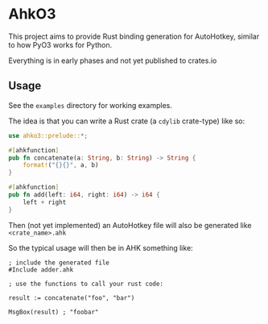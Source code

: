 # AhkO3

This project aims to provide Rust binding generation for AutoHotkey, similar to how PyO3 works 
for Python.

Everything is in early phases and not yet published to crates.io

## Usage

See the `examples` directory for working examples.

The idea is that you can write a Rust crate (a `cdylib` crate-type) like so:

```rust
use ahko3::prelude::*;

#[ahkfunction]
pub fn concatenate(a: String, b: String) -> String {
    format!("{}{}", a, b)
}

#[ahkfunction]
pub fn add(left: i64, right: i64) -> i64 {
    left + right
}
```


Then (not yet implemented) an AutoHotkey file will also be generated like `<crate_name>.ahk`

So the typical usage will then be in AHK something like:

```ahk
; include the generated file
#Include adder.ahk

; use the functions to call your rust code:

result := concatenate("foo", "bar")

MsgBox(result) ; "foobar"
```
